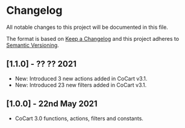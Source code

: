 # Changelog

All notable changes to this project will be documented in this file.

The format is based on [Keep a Changelog](http://keepachangelog.com/en/1.0.0/)
and this project adheres to [Semantic Versioning](http://semver.org/spec/v2.0.0.html).

## [1.1.0] - ?? ?? 2021

* New: Introduced 3 new actions added in CoCart v3.1.
* New: Introduced 23 new filters added in CoCart v3.1.

## [1.0.0] - 22nd May 2021

* CoCart 3.0 functions, actions, filters and constants.
